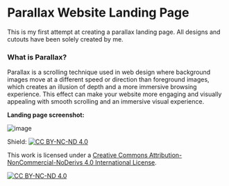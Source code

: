 # Parallax Website Landing Page

This is my first attempt at creating a parallax landing page. All designs and cutouts have been solely created by me.

### What is Parallax?

Parallax is a scrolling technique used in web design where background images move at a different speed or direction than foreground images, which creates an illusion of depth and a more immersive browsing experience. 
This effect can make your website more engaging and visually appealing with smooth scrolling and an immersive visual experience.

**Landing page screenshot:**

![image](https://github.com/user-attachments/assets/f0c00295-7fa9-4758-b044-cbbd1d814261)

Shield: [![CC BY-NC-ND 4.0][cc-by-nc-nd-shield]][cc-by-nc-nd]

This work is licensed under a
[Creative Commons Attribution-NonCommercial-NoDerivs 4.0 International License][cc-by-nc-nd].

[![CC BY-NC-ND 4.0][cc-by-nc-nd-image]][cc-by-nc-nd]

[cc-by-nc-nd]: http://creativecommons.org/licenses/by-nc-nd/4.0/
[cc-by-nc-nd-image]: https://licensebuttons.net/l/by-nc-nd/4.0/88x31.png
[cc-by-nc-nd-shield]: https://img.shields.io/badge/License-CC%20BY--NC--ND%204.0-lightgrey.svg


